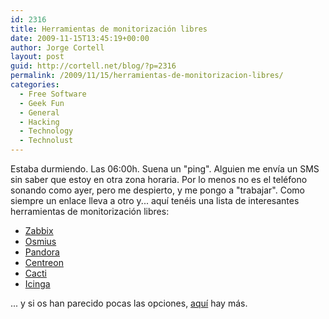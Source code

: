```yaml
---
id: 2316
title: Herramientas de monitorización libres
date: 2009-11-15T13:45:19+00:00
author: Jorge Cortell
layout: post
guid: http://cortell.net/blog/?p=2316
permalink: /2009/11/15/herramientas-de-monitorizacion-libres/
categories:
  - Free Software
  - Geek Fun
  - General
  - Hacking
  - Technology
  - Technolust
---
```

Estaba durmiendo. Las 06:00h. Suena un "ping". Alguien me envía un SMS sin saber que estoy en otra zona horaria. Por lo menos no es el teléfono sonando como ayer, pero me despierto, y me pongo a "trabajar". Como siempre un enlace lleva a otro y... aquí tenéis una lista de interesantes herramientas de monitorización libres:

  * <a title="http://www.zabbix.com/" href="http://www.zabbix.com/" target="_blank">Zabbix</a>
  * <a title="http://osmius.net/es/" href="http://osmius.net/es/" target="_blank">Osmius</a>
  * <a title="http://pandorafms.org/" href="http://pandorafms.org/" target="_blank">Pandora</a>
  * <a title="http://www.centreon.com/" href="http://www.centreon.com/" target="_blank">Centreon</a>
  * <a title="http://www.cacti.net/" href="http://www.cacti.net/" target="_blank">Cacti</a>
  * <a title="http://www.icinga.org/" href="http://www.icinga.org/" target="_blank">Icinga</a>

... y si os han parecido pocas las opciones, <a title="http://www.slac.stanford.edu/xorg/nmtf/nmtf-tools.html" href="http://www.slac.stanford.edu/xorg/nmtf/nmtf-tools.html" target="_blank">aquí</a> hay más.